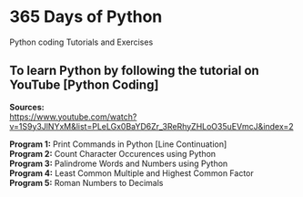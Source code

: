 # 365 Days of Python
Python coding Tutorials and Exercises <br>

## To learn Python by following the tutorial on YouTube [Python Coding]
**Sources:** <br>
https://www.youtube.com/watch?v=1S9y3JlNYxM&list=PLeLGx0BaYD6Zr_3ReRhyZHLoO35uEVmcJ&index=2 <br>

**Program 1:** Print Commands in Python [Line Continuation] <br>
**Program 2:** Count Character Occurences using Python <br>
**Program 3:** Palindrome Words and Numbers using Python <br>
**Program 4:** Least Common Multiple and Highest Common Factor<br>
**Program 5:** Roman Numbers to Decimals <br>